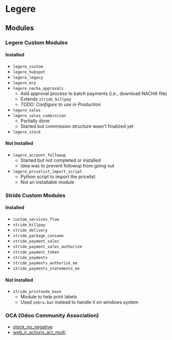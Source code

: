 # Legere    
## Modules
### Legere Custom Modules
#### Installed
* `legere_custom`
* `legere_hubspot`
* `legere_legacy`
* `legere_mrp`
* `legere_nacha_approvals`
  * Add approval process to batch payments (i.e., download NACHA file)
  * Extends `stride_billpay`
  * *TODO: Configure to use in Production*
* `legere_sales`
* `legere_sales_commission`
  * Partially done
  * Started but commission structure wasn't finalized yet
* `legere_stock`

#### Not Installed
* `legere_account_followup`
  * Started but not completed or installed
  * Idea was to prevent followup from going out
* `legere_pricelist_import_script`
  * Python script to import the pricelist
  * Not an installable module

### Stride Custom Modules
#### Installed
* `custom_services_flow`
* `stride_billpay`
* `stride_delivery`
* `stride_package_consume`
* `stride_payment_sales`
* `stride_payment_sales_authorize`
* `stride_payment_token`
* `stride_payments`
* `stride_payments_authorize_ee`
* `stride_payments_statements_ee`

#### Not Installed
* `stride_printnode_base`
  * Module to help print labels
  * Used `zebra.bat` instead to handle it on windows system

### OCA (Odoo Community Association)
* [stock_no_negative](https://github.com/OCA/stock-logistics-workflow/tree/16.0/stock_no_negative)
* [web_ir_actions_act_multi](https://github.com/OCA/web/tree/16.0/web_ir_actions_act_multi)